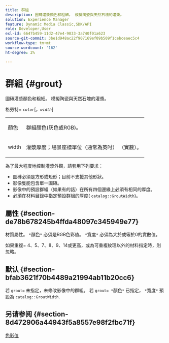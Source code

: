 ```yaml
---
title: 群組
description: 圖磚灌漿顏色和粗細。 模擬陶瓷與天然石塊的灌漿。
solution: Experience Manager
feature: Dynamic Media Classic,SDK/API
role: Developer,User
exl-id: 6647b459-11d2-47e4-9033-3a740f01a623
source-git-commit: 3be1d948ac22f907169ef09b509f1cebceaec5c4
workflow-type: tm+mt
source-wordcount: '162'
ht-degree: 2%

---
```


# 群組 {#grout}

圖磚灌漿顏色和粗細。 模擬陶瓷與天然石塊的灌漿。

格勞特= *`color`*[，*`width`*]

<table id="simpletable_302B78CFC8F14E0F962D1D2064AD1371"> 
 <tr class="strow"> 
  <td class="stentry"> <p> <span class="codeph"> <span class="varname"> 顏色 </span> </span> </p> </td>
  <td class="stentry"> <p>群組顏色(灰色或RGB)。 </p> </td> 
 </tr> 
 <tr class="strow"> 
  <td class="stentry"> <p> <span class="codeph"> <span class="varname"> width </span> </span> </p> </td>
  <td class="stentry"> <p>灌漿厚度；場景座標單位（通常為英吋） （實數）。 </p> </td>
 </tr> 
</table>

為了最大程度地控制灌漿外觀，請套用下列要求：

* 圖磚必須是方形或矩形；目前不支援其他形狀。
* 影像隻能包含單一圖磚。
* 影像中的預設群組（如果有的話）在所有四個邊緣上必須有相同的厚度。
* 必須在材料目錄中指定預設群組的厚度( `catalog::GroutWidth`)。

## 屬性 {#section-de78b678245b4ffda48097c345949e77}

材質屬性。 `*`顏色`*` 必須是RGB色彩值。 `*`寬度`*` 必須為大於或等於0的實數值。

如果重複= 4、5、7、8、9、14或更高，或為可重複紋理以外的材料指定時，則忽略。

## 默认 {#section-bfab3621f70b4489a21994ab11b20cc6}

若 `grout=` 未指定，未修改影像中的群組。 若 `grout= *`顏色`*` 已指定， `*`寬度`*` 預設為 `catalog::GroutWidth`.

## 另请参阅 {#section-8d472906a44943f5a8557e98f2fbc71f}

[色彩值](../../../../../ir-api/http-protocol/image-rendering-api-ref/c-ir-http-protocol-ref/c-ir-http-protocol-syntax-and-features/r-ir-color-values.md#reference-657f95c0841742d2a55a48bc938303f6)
